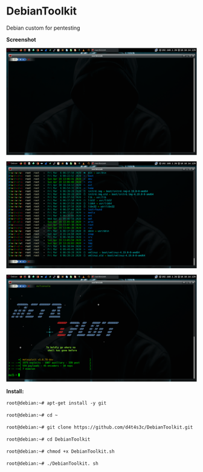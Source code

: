 # DebianToolkit

Debian custom for pentesting

**Screenshot**

![](/screenshot/a.png)

![](/screenshot/b.png)

![](/screenshot/c.png)


**Install:**
```
root@debian:~# apt-get install -y git

root@debian:~# cd ~

root@debian:~# git clone https://github.com/d4t4s3c/DebianToolkit.git

root@debian:~# cd DebianToolkit

root@debian:~# chmod +x DebianToolkit.sh

root@debian:~# ./DebianToolkit. sh
```

